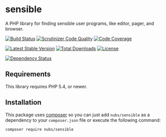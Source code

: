 # sensible
A PHP library for finding sensible user programs, like editor, pager, and browser.

[![Build Status](http://img.shields.io/travis/nubs/sensible.svg?style=flat)](https://travis-ci.org/nubs/sensible)
[![Scrutinizer Code Quality](http://img.shields.io/scrutinizer/g/nubs/sensible.svg?style=flat)](https://scrutinizer-ci.com/g/nubs/sensible/)
[![Code Coverage](http://img.shields.io/coveralls/nubs/sensible.svg?style=flat)](https://coveralls.io/r/nubs/sensible)

[![Latest Stable Version](http://img.shields.io/packagist/v/nubs/sensible.svg?style=flat)](https://packagist.org/packages/nubs/sensible)
[![Total Downloads](http://img.shields.io/packagist/dt/nubs/sensible.svg?style=flat)](https://packagist.org/packages/nubs/sensible)
[![License](http://img.shields.io/packagist/l/nubs/sensible.svg?style=flat)](https://packagist.org/packages/nubs/sensible)

[![Dependency Status](https://www.versioneye.com/user/projects/53866d7014c15895cb000053/badge.svg?style=flat)](https://www.versioneye.com/user/projects/53866d7014c15895cb000053)

## Requirements
This library requires PHP 5.4, or newer.

## Installation
This package uses [composer](https://getcomposer.org) so you can just add
`nubs/sensible` as a dependency to your `composer.json` file or execute the
following command:

```bash
composer require nubs/sensible
```
